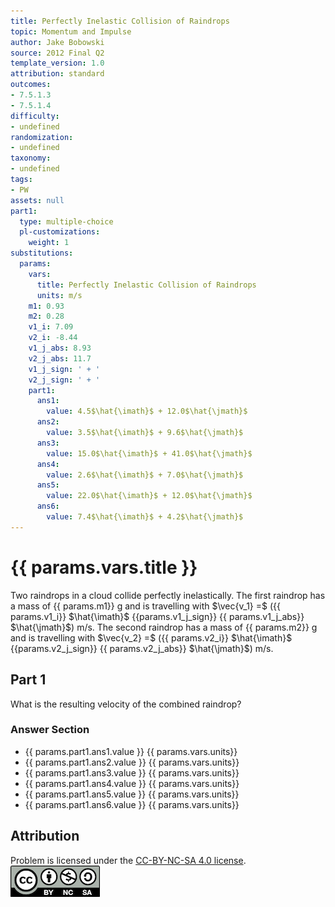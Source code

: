 ```yaml
---
title: Perfectly Inelastic Collision of Raindrops
topic: Momentum and Impulse
author: Jake Bobowski
source: 2012 Final Q2
template_version: 1.0
attribution: standard
outcomes:
- 7.5.1.3
- 7.5.1.4
difficulty:
- undefined
randomization:
- undefined
taxonomy:
- undefined
tags:
- PW
assets: null
part1:
  type: multiple-choice
  pl-customizations:
    weight: 1
substitutions:
  params:
    vars:
      title: Perfectly Inelastic Collision of Raindrops
      units: m/s
    m1: 0.93
    m2: 0.28
    v1_i: 7.09
    v2_i: -8.44
    v1_j_abs: 8.93
    v2_j_abs: 11.7
    v1_j_sign: ' + '
    v2_j_sign: ' + '
    part1:
      ans1:
        value: 4.5$\hat{\imath}$ + 12.0$\hat{\jmath}$
      ans2:
        value: 3.5$\hat{\imath}$ + 9.6$\hat{\jmath}$
      ans3:
        value: 15.0$\hat{\imath}$ + 41.0$\hat{\jmath}$
      ans4:
        value: 2.6$\hat{\imath}$ + 7.0$\hat{\jmath}$
      ans5:
        value: 22.0$\hat{\imath}$ + 12.0$\hat{\jmath}$
      ans6:
        value: 7.4$\hat{\imath}$ + 4.2$\hat{\jmath}$
---
```

# {{ params.vars.title }}
Two raindrops in a cloud collide perfectly inelastically. The first raindrop has a mass of {{ params.m1}} g and is travelling with $\vec{v_1} =$ ({{ params.v1_i}} $\hat{\imath}$ {{params.v1_j_sign}} {{ params.v1_j_abs}} $\hat{\jmath}$) m/s.
The second raindrop has a mass of {{ params.m2}} g and is travelling with $\vec{v_2} =$ ({{ params.v2_i}} $\hat{\imath}$ {{params.v2_j_sign}} {{ params.v2_j_abs}} $\hat{\jmath}$) m/s.

## Part 1

What is the resulting velocity of the combined raindrop?

### Answer Section

- {{ params.part1.ans1.value }} {{ params.vars.units}}
- {{ params.part1.ans2.value }} {{ params.vars.units}}
- {{ params.part1.ans3.value }} {{ params.vars.units}}
- {{ params.part1.ans4.value }} {{ params.vars.units}}
- {{ params.part1.ans5.value }} {{ params.vars.units}}
- {{ params.part1.ans6.value }} {{ params.vars.units}}

## Attribution

Problem is licensed under the [CC-BY-NC-SA 4.0 license](https://creativecommons.org/licenses/by-nc-sa/4.0/).<br> ![The Creative Commons 4.0 license requiring attribution-BY, non-commercial-NC, and share-alike-SA license.](https://raw.githubusercontent.com/firasm/bits/master/by-nc-sa.png)